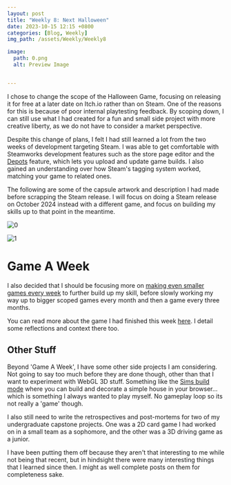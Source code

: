 ```yaml
---
layout: post
title: "Weekly 8: Next Halloween"
date: 2023-10-15 12:15 +0800
categories: [Blog, Weekly]
img_path: /assets/Weekly/Weekly8

image:
  path: 0.png
  alt: Preview Image


---
```

I chose to change the scope of the Halloween Game, focusing on releasing it for free at a later date on Itch.io rather than on Steam. One of the reasons for this is because of poor internal playtesting feedback. By scoping down, I can still use what I had created for a fun and small side project with more creative liberty, as we do not have to consider a market perspective.

Despite this change of plans, I felt I had still learned a lot from the two weeks of development targeting Steam. I was able to get comfortable with Steamworks development features such as the store page editor and the [Depots](https://partner.steamgames.com/doc/store/application/depots) feature, which lets you upload and update game builds. I also gained an understanding over how Steam's tagging system worked, matching your game to related ones.

The following are some of the capsule artwork and description I had made before scrapping the Steam release. I will focus on doing a Steam release on October 2024 instead with a different game, and focus on building my skills up to that point in the meantime.

![0](0.png)

![1](1.png)

# Game A Week

I also decided that I should be focusing more on [making even smaller games every week](https://www.gamedeveloper.com/audio/game-a-week-getting-experienced-at-failure) to further build up my skill, before slowly working my way up to bigger scoped games every month and then a game every three months.

You can read more about the game I had finished this week [here](https://clementineaccount.github.io/posts/gaw1/). I detail some reflections and context there too. 

## Other Stuff

Beyond 'Game A Week', I have some other side projects I am considering. Not going to say too much before they are done though, other than that I want to experiment with WebGL 3D stuff. Something like the [Sims build mode](https://en.wikipedia.org/wiki/The_Sims) where you can build and decorate a simple house in your browser... which is something I always wanted to play myself. No gameplay loop so its not really a 'game' though.

I also still need to write the retrospectives and post-mortems for two of my undergraduate capstone projects. One was a 2D card game I had worked on in a small team as a sophomore, and the other was a 3D driving game as a junior.

I have been putting them off because they aren't that interesting to me while not being that recent, but in hindsight there were many interesting things that I learned since then. I might as well complete posts on them for completeness sake.